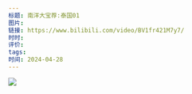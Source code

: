 ```yaml
---
标题: 南洋大宝荐:泰国01
图片: 
链接: https://www.bilibili.com/video/BV1fr421M7y7/
时时: 
评价: 
tags: 
时间: 2024-04-28
---
```

![](Pasted%20image%2020240428152411.png)
